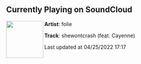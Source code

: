 ## Currently Playing on SoundCloud

[<img align="left" width="100" src="https://i1.sndcdn.com/artworks-9DnNl1PyFoiV-0-t500x500.jpg">](https://soundcloud.com/notfolie/shewontcrash-feat-cayenne)

**Artist**: folie 

**Track**: shewontcrash (feat. Cayenne)

Last updated at 04/25/2022 17:17
